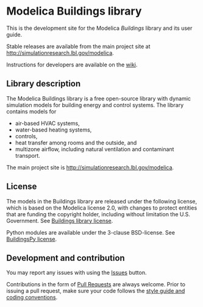 # Modelica Buildings library

This is the development site for the Modelica _Buildings_ library and its user guide.

Stable releases are available from the main project site at http://simulationresearch.lbl.gov/modelica.

Instructions for developers are available on the [wiki](https://github.com/lbl-srg/modelica-buildings/wiki).

## Library description

The Modelica Buildings library is a free open-source library with dynamic simulation models for building energy and control systems. The library contains models for
- air-based HVAC systems,
- water-based heating systems,
- controls,
- heat transfer among rooms and the outside, and
- multizone airflow, including natural ventilation and contaminant transport.


The main project site is http://simulationresearch.lbl.gov/modelica.


## License

The models in the Buildings library are released under the following license, which is based on the Modelica license 2.0, with changes to protect entities that are funding the copyright holder, including without limitation the U.S. Government. See [Buildings library license](http://simulationresearch.lbl.gov/modelica/releases/latest/help/Buildings_UsersGuide.html#Buildings.UsersGuide.License).

Python modules are available under the 3-clause BSD-license. See [BuildingsPy license](http://simulationresearch.lbl.gov/modelica/buildingspy/legal.html).

## Development and contribution
You may report any issues with using the [Issues](https://github.com/lbl-srg/modelica-buildings/issues) button.

Contributions in the form of [Pull Requests](https://github.com/lbl-srg/modelica-buildings/pulls) are always welcome.
Prior to issuing a pull request, make sure your code follows the [style guide and coding conventions](https://github.com/lbl-srg/modelica-buildings/wiki/Style-Guide).
